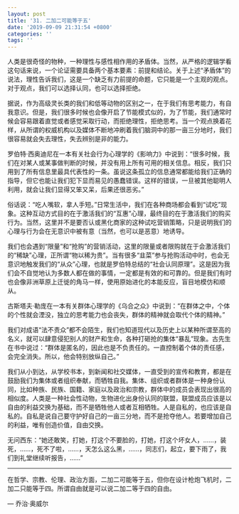 ```yaml
---
layout: post
title: '31. 二加二可能等于五'
date: '2019-09-09 21:31:54 +0800'
categories: ''
tags: ''
---
```


人类是很奇怪的物种，一种理性与感性相作用的矛盾体。当然，从严格的逻辑学看这句话来说，一个论证需要具备两个基本要素：前提和结论。关于上述“矛盾体”的说法，理性告诉我们，这是一个缺乏有力前提的命题，它只能是一个主观的观点。对于观点，我们可以选择认同，也可以选择拒绝。



据说，作为高级灵长类的我们和低等动物的区别之一，在于我们有思考能力，有自我意识。但是，我们很多时候也会像开启了节能模式似的，为了节能，我们通常时候会容易跟着直觉或者感觉采取行动，而拒绝理性，拒绝思考。当一个观点换着花样，从所谓的权威机构以及媒体不断地冲刷着我们脑洞中的那一亩三分地时，我们很容易就会失去理性，失去辨别是非的能力。



罗伯特·西奥迪尼在一本有关社会行为心理学的《影响力》中说到：“很多时候，我们在对某人或某事做判断的时候，并没有用上所有可用的相关信息。相反，我们只用到了所有信息里最具代表性的一条。虽说这条孤立的信息通常都能给我们正确的指导，但它也能让我们犯下显而易见的愚蠢错误。这样的错误，一旦被其他聪明人利用，就会让我们显得又笨又呆，后果还很恶劣。”



俗话说：“吃人嘴软，拿人手短。”日常生活中，我们在各种商场都会看到“试吃”现象。这种互动方式目的在于激活我们的“互惠”心理，最终目的在于激活我们的购买行为。当然，这里并不是要否认或黑化商家的这种试吃营销策略，只是说明我们的心理与行为会在无意识中被有意（当然，也可以是恶意）地诱导。



我们也会遇到“限量”和“抢购”的营销活动，这里的限量或者限购就在于会激活我们的“稀缺”心理，正所谓“物以稀为贵”。当有很多“韭菜”参与抢购活动中时，也会无意识地触发我们的“从众”心理，也就是罗伯特总结的“社会认同原理”。这是因为我们会不自觉地认为多数人都在做的事情，一定都是有效的和可靠的。但是我们有时也会像非洲草原上迁徙的角马一样，使用原始进化的本能反应，盲目地模仿和顺从。



古斯塔夫·勒庞在一本有关群体心理学的《乌合之众》中说到：“在群体之中，个体的个性就会湮没，独立的思考能力也会丧失，群体的精神就会取代个体的精神。”



我们对成语“法不责众”都不会陌生，我们也知道现代以及历史上以某种所谓至高的名义，就可以肆意侵犯别人的财产和生命，各种打砸抢的集体“暴乱”现象。古先生在书中说过：“群体是匿名的，因此也是不负责任的。一直控制着个体的责任感，会完全消失。所以，他会特别放纵自己。”



我们从小到达，从学校书本，到新闻和社交媒体，一直受到的宣传和教育，都是在鼓励我们为集体或者组织奉献，而牺牲自我。集体、组织或者群体是一种身份认同，比如种族、民族、国籍、家庭以及政治和宗教，群体中的成员会表现出很高的相似度。人类是一种社会性动物，生物进化出身份认同的联盟，联盟成员应该是以自由的利益交换为基础，而不是牺牲他人或者互相牺牲。人是自私的，也应该是自私的。自私是说自己要守护好自己的一亩三分地，而不是抢夺他人。若要增加自己的利益，唯有创造价值，自由交换。



无问西东：“她还敢笑，打她，打这个不要脸的，打她，打这个坏女人，……，装死，……，死不了啦，……，天怎么这么黑，……，同志们，起立，要下雨了，我们到礼堂继续听报告，……”


- - -


在哲学、宗教、伦理、政治方面，二加二可能等于五，但你在设计枪炮飞机时，二加二只能等于四。所谓自由就是可以说二加二等于四的自由。

— 乔治·奥威尔
